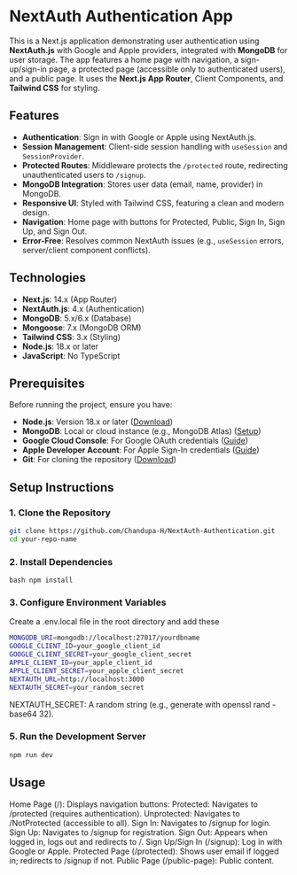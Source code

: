 # NextAuth Authentication App

This is a Next.js application demonstrating user authentication using **NextAuth.js** with Google and Apple providers, integrated with **MongoDB** for user storage. The app features a home page with navigation, a sign-up/sign-in page, a protected page (accessible only to authenticated users), and a public page. It uses the **Next.js App Router**, Client Components, and **Tailwind CSS** for styling.

## Features

- **Authentication**: Sign in with Google or Apple using NextAuth.js.
- **Session Management**: Client-side session handling with `useSession` and `SessionProvider`.
- **Protected Routes**: Middleware protects the `/protected` route, redirecting unauthenticated users to `/signup`.
- **MongoDB Integration**: Stores user data (email, name, provider) in MongoDB.
- **Responsive UI**: Styled with Tailwind CSS, featuring a clean and modern design.
- **Navigation**: Home page with buttons for Protected, Public, Sign In, Sign Up, and Sign Out.
- **Error-Free**: Resolves common NextAuth issues (e.g., `useSession` errors, server/client component conflicts).

## Technologies

- **Next.js**: 14.x (App Router)
- **NextAuth.js**: 4.x (Authentication)
- **MongoDB**: 5.x/6.x (Database)
- **Mongoose**: 7.x (MongoDB ORM)
- **Tailwind CSS**: 3.x (Styling)
- **Node.js**: 18.x or later
- **JavaScript**: No TypeScript

## Prerequisites

Before running the project, ensure you have:

- **Node.js**: Version 18.x or later ([Download](https://nodejs.org/))
- **MongoDB**: Local or cloud instance (e.g., MongoDB Atlas) ([Setup](https://www.mongodb.com/docs/manual/installation/))
- **Google Cloud Console**: For Google OAuth credentials ([Guide](https://developers.google.com/identity/protocols/oauth2))
- **Apple Developer Account**: For Apple Sign-In credentials ([Guide](https://developer.apple.com/sign-in-with-apple/))
- **Git**: For cloning the repository ([Download](https://git-scm.com/))

## Setup Instructions

### 1. Clone the Repository

```bash
git clone https://github.com/Chandupa-H/NextAuth-Authentication.git
cd your-repo-name
```

### 2. Install Dependencies

`bash npm install `

### 3. Configure Environment Variables

Create a .env.local file in the root directory and add these

```bash
MONGODB_URI=mongodb://localhost:27017/yourdbname
GOOGLE_CLIENT_ID=your_google_client_id
GOOGLE_CLIENT_SECRET=your_google_client_secret
APPLE_CLIENT_ID=your_apple_client_id
APPLE_CLIENT_SECRET=your_apple_client_secret
NEXTAUTH_URL=http://localhost:3000
NEXTAUTH_SECRET=your_random_secret
```

NEXTAUTH_SECRET: A random string (e.g., generate with openssl rand -base64 32).

### 5. Run the Development Server

```bash
npm run dev
```

## Usage

Home Page (/): Displays navigation buttons:
Protected: Navigates to /protected (requires authentication).
Unprotected: Navigates to /NotProtected (accessible to all).
Sign In: Navigates to /signup for login.
Sign Up: Navigates to /signup for registration.
Sign Out: Appears when logged in, logs out and redirects to /.
Sign Up/Sign In (/signup): Log in with Google or Apple.
Protected Page (/protected): Shows user email if logged in; redirects to /signup if not.
Public Page (/public-page): Public content.
